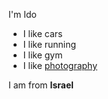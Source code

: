 I'm Ido

- I like cars
- I like running
- I like gym
- I like [photography](www.idosomekh.site)

I am from **Israel**
